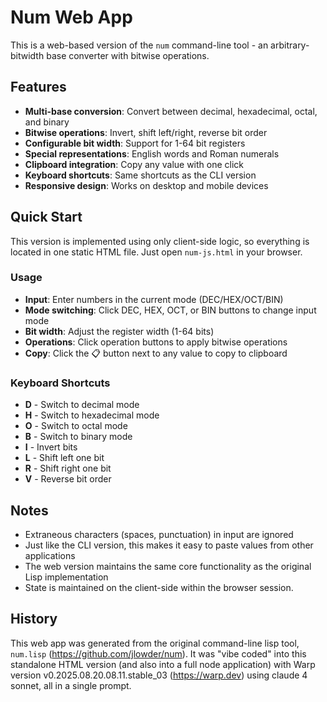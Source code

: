 # Num Web App

This is a web-based version of the `num` command-line tool - an arbitrary-bitwidth base converter with bitwise operations.

## Features

- **Multi-base conversion**: Convert between decimal, hexadecimal, octal, and binary
- **Bitwise operations**: Invert, shift left/right, reverse bit order
- **Configurable bit width**: Support for 1-64 bit registers
- **Special representations**: English words and Roman numerals
- **Clipboard integration**: Copy any value with one click
- **Keyboard shortcuts**: Same shortcuts as the CLI version
- **Responsive design**: Works on desktop and mobile devices

## Quick Start

This version is implemented using only client-side logic, so everything is located in one static HTML file. Just open
`num-js.html` in your browser.

### Usage
- **Input**: Enter numbers in the current mode (DEC/HEX/OCT/BIN)
- **Mode switching**: Click DEC, HEX, OCT, or BIN buttons to change input mode
- **Bit width**: Adjust the register width (1-64 bits)
- **Operations**: Click operation buttons to apply bitwise operations
- **Copy**: Click the 📋 button next to any value to copy to clipboard

### Keyboard Shortcuts
- **D** - Switch to decimal mode
- **H** - Switch to hexadecimal mode
- **O** - Switch to octal mode
- **B** - Switch to binary mode
- **I** - Invert bits
- **L** - Shift left one bit
- **R** - Shift right one bit
- **V** - Reverse bit order

## Notes

- Extraneous characters (spaces, punctuation) in input are ignored
- Just like the CLI version, this makes it easy to paste values from other applications
- The web version maintains the same core functionality as the original Lisp implementation
- State is maintained on the client-side within the browser session.

## History

This web app was generated from the original command-line lisp tool, `num.lisp` (https://github.com/jlowder/num). It was
"vibe coded" into this standalone HTML version (and also into a full node application) with Warp version v0.2025.08.20.08.11.stable_03
(https://warp.dev) using claude 4 sonnet, all in a single prompt.
